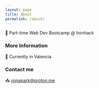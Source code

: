 ```yaml
---
layout: page
title: About
permalink: /about/
---
```


🤖 Part-time Web Dev Bootcamp @ Ironhack 

### More Information

🍊 Currently in Valencia

### Contact me

📥 [yonapark@proton.me](mailto:yonapark@proton.me)